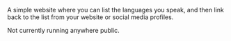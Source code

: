 A simple website where you can list the languages you speak, and then link back
to the list from your website or social media profiles.

Not currently running anywhere public.
